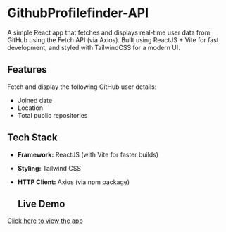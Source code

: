 <h1><b>GithubProfilefinder-API</b></h1> 

A simple React app that fetches and displays real-time user data from GitHub using the Fetch API (via Axios). Built using ReactJS + Vite for fast development, and styled with TailwindCSS for a modern UI. 

## Features
Fetch and display the following GitHub user details:
  - Joined date
  - Location
  - Total public repositories

## Tech Stack
- **Framework:** ReactJS (with Vite for faster builds)
- **Styling:** Tailwind CSS
- **HTTP Client:** Axios (via npm package)

  ## Live Demo

 [Click here to view the app](https://githubfetchapi-2025.netlify.app/)
